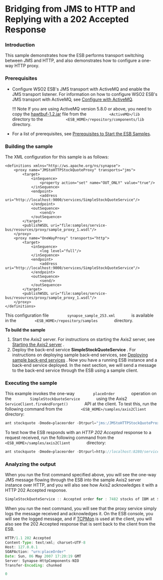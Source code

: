 # Bridging from JMS to HTTP and Replying with a 202 Accepted Response

### Introduction

This sample demonstrates how the ESB performs transport switching
between JMS and HTTP, and also demonstrates how to configure a one-way
HTTP proxy.

### Prerequisites

-   Configure WSO2 ESB's JMS transport with ActiveMQ and enable the JMS
    transport listener. For information on how to configure WSO2 ESB's
    JMS transport with ActiveMQ, see [Configure with
    ActiveMQ](https://docs.wso2.com/display/EI650/Configure+with+ActiveMQ).

    !!! Note
        If you are using ActiveMQ version 5.8.0 or above, you need to copy the [hawtbuf-1.2.jar](http://repo1.maven.org/maven2/org/fusesource/hawtbuf/hawtbuf/1.2/hawtbuf-1.2.jar) file from the `           <ActiveMQ>/lib          ` directory to the `           <ESB_HOME>/repository/components/lib          ` directory.

-   For a list of prerequisites, see [Prerequisites to Start the ESB
    Samples](https://docs.wso2.com/display/EI650/Setting+Up+the+ESB+Samples#SettingUptheESBSamples-ESBSamplePrerequisites).

### Building the sample

The XML configuration for this sample is as follows:

```
<definitions xmlns="http://ws.apache.org/ns/synapse">
    <proxy name="JMStoHTTPStockQuoteProxy" transports="jms">
        <target>
            <inSequence>
                <property action="set" name="OUT_ONLY" value="true"/>
            </inSequence>
            <endpoint>
                <address uri="http://localhost:9000/services/SimpleStockQuoteService"/>
            </endpoint>
            <outSequence>
                <send/>
            </outSequence>
        </target>
        <publishWSDL uri="file:samples/service-bus/resources/proxy/sample_proxy_1.wsdl"/>
    </proxy>
    <proxy name="OneWayProxy" transports="http">
        <target>
            <inSequence>
                <log level="full"/>
            </inSequence>
            <endpoint>
                <address uri="http://localhost:9000/services/SimpleStockQuoteService"/>
            </endpoint>
            <outSequence>
                <send/>
            </outSequence>
        </target>
        <publishWSDL uri="file:samples/service-bus/resources/proxy/sample_proxy_1.wsdl"/>
    </proxy>
</definitions>
```

This configuration file `         synapse_sample_253.xml        ` is available in the `         <ESB_HOME>/repository/samples        `
directory.

**To build the sample**

1.  Start the Axis2 server. For instructions on starting the Axis2
    server, see [Starting the Axis2
    server](https://docs.wso2.com/display/EI650/Setting+Up+the+ESB+Samples#SettingUptheESBSamples-Axis2server)
    .
2.  Deploy the back-end service **SimpleStockQuoteService** . For
    instructions on deploying sample back-end services, see [Deploying
    sample back-end
    services](https://docs.wso2.com/display/EI650/Setting+Up+the+ESB+Samples#SettingUptheESBSamples-Backend)
    .
    Now you have a running ESB instance and a back-end service deployed.
    In the next section, we will send a message to the back-end service
    through the ESB using a sample client.

### Executing the sample

This example invokes the one-way `         placeOrder        ` operation
on the `         SimpleStockQuoteService        ` using the Axis2
`         ServiceClient.fireAndForget()        ` API at the client. To
test this, run the following command from the
`         <ESB_HOME>/samples/axis2Client        ` directory:

``` java
ant stockquote -Dmode=placeorder -Dtrpurl="jms:/JMStoHTTPStockQuoteProxy?transport.jms.ConnectionFactoryJNDIName=QueueConnectionFactory&java.naming.factory.initial=org.apache.activemq.jndi.ActiveMQInitialContextFactory&java.naming.provider.url=tcp://localhost:61616&transport.jms.ContentTypeProperty=Content-Type&transport.jms.DestinationType=queue"
```

To test how the ESB responds with an *HTTP 202 Accepted* response to a
request received, run the following command from the
`         <ESB_HOME>/samples/axis2Client        ` directory:

``` java
ant stockquote -Dmode=placeorder -Dtrpurl=http://localhost:8280/services/OneWayProxy
```

### Analyzing the output

When you run the first command specified above, you will see the one-way
JMS message flowing through the ESB into the sample Axis2 server
instance over HTTP, and you will also see how Axis2 acknowledges it with
a HTTP 202 Accepted response.

``` java
SimpleStockQuoteService :: Accepted order for : 7482 stocks of IBM at $ 169.27205579038733
```

When you run the next command, you will see that the proxy service
simply logs the message received and acknowledges it. On the ESB
console, you will see the logged message, and if
[TCPMon](https://ws.apache.org/tcpmon/) is used at the client, you will
also see the 202 Accepted response that is sent back to the client from
the ESB.

``` java
HTTP/1.1 202 Accepted
Content-Type: text/xml; charset=UTF-8
Host: 127.0.0.1
SOAPAction: "urn:placeOrder"
Date: Sun, 06 May 2007 17:20:19 GMT
Server: Synapse-HttpComponents-NIO
Transfer-Encoding: chunked

0
```
